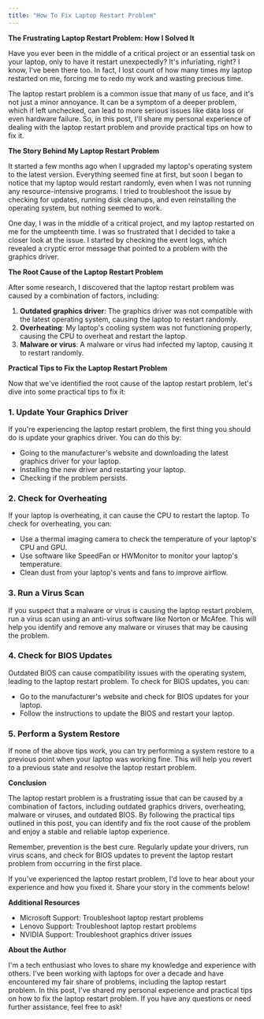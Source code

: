 ```yaml
---
title: "How To Fix Laptop Restart Problem"
---
```


**The Frustrating Laptop Restart Problem: How I Solved It**

Have you ever been in the middle of a critical project or an essential task on your laptop, only to have it restart unexpectedly? It's infuriating, right? I know, I've been there too. In fact, I lost count of how many times my laptop restarted on me, forcing me to redo my work and wasting precious time.

The laptop restart problem is a common issue that many of us face, and it's not just a minor annoyance. It can be a symptom of a deeper problem, which if left unchecked, can lead to more serious issues like data loss or even hardware failure. So, in this post, I'll share my personal experience of dealing with the laptop restart problem and provide practical tips on how to fix it.

**The Story Behind My Laptop Restart Problem**

It started a few months ago when I upgraded my laptop's operating system to the latest version. Everything seemed fine at first, but soon I began to notice that my laptop would restart randomly, even when I was not running any resource-intensive programs. I tried to troubleshoot the issue by checking for updates, running disk cleanups, and even reinstalling the operating system, but nothing seemed to work.

One day, I was in the middle of a critical project, and my laptop restarted on me for the umpteenth time. I was so frustrated that I decided to take a closer look at the issue. I started by checking the event logs, which revealed a cryptic error message that pointed to a problem with the graphics driver.

**The Root Cause of the Laptop Restart Problem**

After some research, I discovered that the laptop restart problem was caused by a combination of factors, including:

1. **Outdated graphics driver**: The graphics driver was not compatible with the latest operating system, causing the laptop to restart randomly.
2. **Overheating**: My laptop's cooling system was not functioning properly, causing the CPU to overheat and restart the laptop.
3. **Malware or virus**: A malware or virus had infected my laptop, causing it to restart randomly.

**Practical Tips to Fix the Laptop Restart Problem**

Now that we've identified the root cause of the laptop restart problem, let's dive into some practical tips to fix it:

### 1. **Update Your Graphics Driver**

If you're experiencing the laptop restart problem, the first thing you should do is update your graphics driver. You can do this by:

* Going to the manufacturer's website and downloading the latest graphics driver for your laptop.
* Installing the new driver and restarting your laptop.
* Checking if the problem persists.

### 2. **Check for Overheating**

If your laptop is overheating, it can cause the CPU to restart the laptop. To check for overheating, you can:

* Use a thermal imaging camera to check the temperature of your laptop's CPU and GPU.
* Use software like SpeedFan or HWMonitor to monitor your laptop's temperature.
* Clean dust from your laptop's vents and fans to improve airflow.

### 3. **Run a Virus Scan**

If you suspect that a malware or virus is causing the laptop restart problem, run a virus scan using an anti-virus software like Norton or McAfee. This will help you identify and remove any malware or viruses that may be causing the problem.

### 4. **Check for BIOS Updates**

Outdated BIOS can cause compatibility issues with the operating system, leading to the laptop restart problem. To check for BIOS updates, you can:

* Go to the manufacturer's website and check for BIOS updates for your laptop.
* Follow the instructions to update the BIOS and restart your laptop.

### 5. **Perform a System Restore**

If none of the above tips work, you can try performing a system restore to a previous point when your laptop was working fine. This will help you revert to a previous state and resolve the laptop restart problem.

**Conclusion**

The laptop restart problem is a frustrating issue that can be caused by a combination of factors, including outdated graphics drivers, overheating, malware or viruses, and outdated BIOS. By following the practical tips outlined in this post, you can identify and fix the root cause of the problem and enjoy a stable and reliable laptop experience.

Remember, prevention is the best cure. Regularly update your drivers, run virus scans, and check for BIOS updates to prevent the laptop restart problem from occurring in the first place.

If you've experienced the laptop restart problem, I'd love to hear about your experience and how you fixed it. Share your story in the comments below!

**Additional Resources**

* Microsoft Support: Troubleshoot laptop restart problems
* Lenovo Support: Troubleshoot laptop restart problems
* NVIDIA Support: Troubleshoot graphics driver issues

**About the Author**

I'm a tech enthusiast who loves to share my knowledge and experience with others. I've been working with laptops for over a decade and have encountered my fair share of problems, including the laptop restart problem. In this post, I've shared my personal experience and practical tips on how to fix the laptop restart problem. If you have any questions or need further assistance, feel free to ask!
